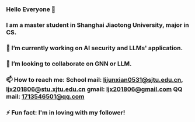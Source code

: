 ### Hello Everyone 👋
### I am a master student in Shanghai Jiaotong University, major in CS.
### 🔭 I’m currently working on AI security and LLMs' application.
### 👯 I’m looking to collaborate on GNN or LLM.
### 📫 How to reach me: School mail: lijunxian0531@sjtu.edu.cn, ljx201806@stu.xjtu.edu.cn gmail: ljx201806@gmail.com QQ mail: 1713546501@qq.com
### ⚡ Fun fact: I'm in loving with my follower!

<!--
**lijunxian111/lijunxian111** is a ✨ _special_ ✨ repository because its `README.md` (this file) appears on your GitHub profile.

Here are some ideas to get you started:

- 🔭 I’m currently working on ...
- 🌱 I’m currently learning ...
- 👯 I’m looking to collaborate on ...
- 🤔 I’m looking for help with ...
- 💬 Ask me about ...
- 📫 How to reach me: ...
- 😄 Pronouns: ...
- ⚡ Fun fact: ...
-->
